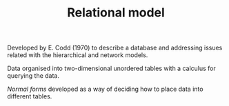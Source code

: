 ﻿---
backlinks:
- title: Functional dependencies
  url: /memex/sense/computing/learning-cs/functional-dependencies.html
- title: ER modelling and SQL
  url: /memex/sense/computing/learning-cs/er-modelling.html
tags:
- relational-model
- database-design
- computing
title: Relational model
type: note
---
Developed by E. Codd (1970) to describe a database and addressing issues related with the hierarchical and network models.

Data organised into two-dimensional unordered tables with a calculus for querying the data.

_Normal forms_ developed as a way of deciding how to place data into different tables.